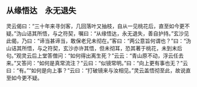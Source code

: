 ## 从缘悟达　永无退失

灵云偈曰：“三十年来寻剑客，几回落叶又抽枝，自从一见桃花后，直至如今更不疑。”沩山诘其所悟，与之符契，嘱曰：“从缘悟达，永无退失，善自护持。”玄沙见此偈，乃曰：“谛当甚谛当，敢保老兄未彻在。”客曰：“两公意旨何谓也？”曰：“沩山诘其所悟，与之符契，玄沙亦许其悟，但未彻耳，恐其著于桃花，未到末后句。”观灵云后上堂答僧问：“如何得出离生死？”云云：“青山原不动，浮云任去来。”又答问：“如何是真常流注？”云曰：“似镜常明。”曰：“向上更有事也无？”云曰：“有。”“如何是向上事？”云曰：“打破镜来与汝相见。”灵云盖悟彻至此，故说直至如今更不疑。
